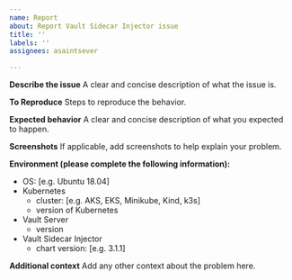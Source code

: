 ```yaml
---
name: Report
about: Report Vault Sidecar Injector issue
title: ''
labels: ''
assignees: asaintsever

---
```


**Describe the issue**
A clear and concise description of what the issue is.

**To Reproduce**
Steps to reproduce the behavior.

**Expected behavior**
A clear and concise description of what you expected to happen.

**Screenshots**
If applicable, add screenshots to help explain your problem.

**Environment (please complete the following information):**
 - OS: [e.g. Ubuntu 18.04]
 - Kubernetes
    - cluster: [e.g. AKS, EKS, Minikube, Kind, k3s]
    - version of Kubernetes
 - Vault Server
    - version
 - Vault Sidecar Injector
    - chart version: [e.g. 3.1.1]

**Additional context**
Add any other context about the problem here.
